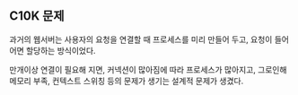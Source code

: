 C10K 문제
---
과거의 웹서버는 사용자의 요청을 연결할 때 프로세스를 미리 만들어 두고,
요청이 들어어면 할당하는 방식이었다.

만개이상 연결이 필요해 지면, 커넥션이 많아짐에 따라 프로세스가 많아지고,
그로인해 메모리 부족, 컨텍스트 스위칭 등의 문제가 생기는 설계적 문제가 생겼다.

